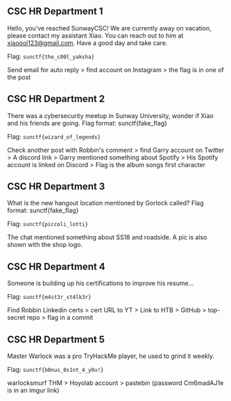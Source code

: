 ## CSC HR Department 1
Hello, you’ve reached SunwayCSC! We are currently away on vacation, please contact my assistant Xiao. You can reach out to him at xiaoooi123@gmail.com. Have a good day and take care.

Flag: `sunctf{the_c00l_yaksha}`

Send email for auto reply > find account on Instagram > the flag is in one of the post

## CSC HR Department 2
There was a cybersecurity meetup in Sunway University, wonder if Xiao and his friends are going. Flag format: sunctf{fake_flag}

Flag: `sunctf{wizard_of_legends}`

Check another post with Robbin's comment > find Garry account on Twitter > A discord link > Garry mentioned something about Spotify > His Spotify account is linked on Discord > Flag is the album songs first character

## CSC HR Department 3
What is the new hangout location mentioned by Gorlock called? Flag format: sunctf{fake_flag}

Flag: `sunctf{piccoli_lotti}`

The chat mentioned something about SS18 and roadside. A pic is also shown with the shop logo. 

## CSC HR Department 4
Someone is building up his certifications to improve his resume... 

Flag: `sunctf{m4st3r_st4lk3r}`

Find Robbin Linkedin certs > cert URL to YT > Link to HTB > GitHub > top-secret repo > flag in a commit

## CSC HR Department 5
Master Warlock was a pro TryHackMe player, he used to grind it weekly.

Flag: `sunctf{b0nus_0s1nt_4_y0u!}`

warlocksmurf THM > Hoyolab account > pastebin (password Cm6madAJ1e is in an imgur link)
